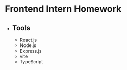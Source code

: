 # Frontend Intern Homework

- ## Tools
  - React.js
  - Node.js
  - Express.js
  - vite
  - TypeScript
